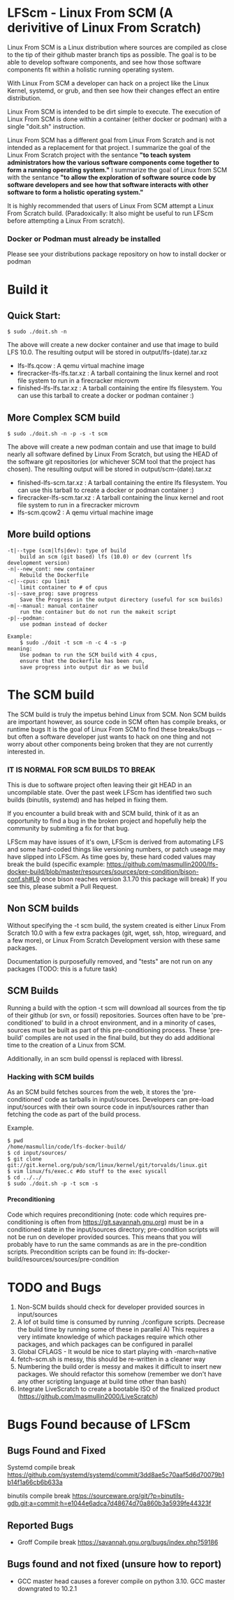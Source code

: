 # LFScm - Linux From SCM (A derivitive of Linux From Scratch)

Linux From SCM is a Linux distribution where sources are compiled as close to the tip of their github master branch tips as possible.
The goal is to be able to develop software components, and see how those software components fit within a holistic running operating system.

With Linux From SCM a developer can hack on a project like the Linux Kernel, systemd, or grub, and then see how their changes effect an entire distribution.

Linux From SCM is intended to be dirt simple to execute. The execution of Linux From SCM is done within a container (either docker or podman) with a single "doit.sh" instruction.

Linux From SCM has a different goal from Linux From Scratch and is not intended as a replacement for that project.  I summarize the goal of the Linux From Scratch project with the sentance **"to teach system administrators how the various software components come together to form a running operating system."**  I summarize the goal of Linux from SCM with the sentance **"to allow the exploration of software source code by software developers and see how that software interacts with other software to form a holistic operating system."**

It is highly recommended that users of Linux From SCM attempt a Linux From Scratch build.  (Paradoxically: It also might be useful to run LFScm before attempting a Linux From scratch).

### Docker or Podman must already be installed
Please see your distributions package repository on how to install docker or podman

# Build it

## Quick Start: 
    $ sudo ./doit.sh -n

The above will create a new docker container and use that image to build LFS 10.0.
The resulting output will be stored in output/lfs-(date).tar.xz
- lfs-lfs.qcow : A qemu virtual machine image
- firecracker-lfs-lfs.tar.xz : A tarball containing the linux kernel and root file system to run in a firecracker microvm
- finished-lfs-lfs.tar.xz : A tarball containing the entire lfs filesystem.  You can use this tarball to create a docker or podman container :)

## More Complex SCM build
    $ sudo ./doit.sh -n -p -s -t scm

The above will create a new podman contain and use that image to build nearly all software defined by Linux From Scratch, but using the HEAD of the software git repositories (or whichever SCM tool that the project has chosen).
The resulting output will be stored in output/scm-(date).tar.xz
- finished-lfs-scm.tar.xz : A tarball containing the entire lfs filesystem.  You can use this tarball to create a docker or podman container :)
- firecracker-lfs-scm.tar.xz : A tarball containing the linux kernel and root file system to run in a firecracker microvm
- lfs-scm.qcow2 : A qemu virtual machine image
  
## More build options
	-t|--type (scm|lfs|dev): type of build
		build an scm (git based) lfs (10.0) or dev (current lfs development version)
	-n|--new_cont: new container
		Rebuild the Dockerfile
	-c|--cpus: cpu limit
		limit container to # of cpus
	-s|--save_prog: save progress
		Save the Progress in the output directory (useful for scm builds)
	-m|--manual: manual container
		run the container but do not run the makeit script
	-p|--podman:
		use podman instead of docker

	Example:
		$ sudo ./doit -t scm -n -c 4 -s -p
	meaning:
		Use podman to run the SCM build with 4 cpus,
		ensure that the Dockerfile has been run,
		save progress into output dir as we build

# The SCM build
The SCM build is truly the impetus behind Linux from SCM.  Non SCM builds are important however, as source code in SCM often has compile breaks, or runtime bugs It is the goal of Linux From SCM to find these breaks/bugs -- but often a software developer just wants to hack on one thing and not worry about other components being broken that they are not currently interested in.

### IT IS NORMAL FOR SCM BUILDS TO BREAK
This is due to software project often leaving their git HEAD in an uncompilable state.  Over the past week LFScm has identified two such builds (binutils, systemd) and has helped in fixing them.

If you encounter a build break with and SCM build, think of it as an opportunity to find a bug in the broken project and hopefully help the community by submiting a fix for that bug.

LFScm may have issues of it's own, LFScm is derived from automating LFS and some hard-coded things like versioning numbers, or patch useage may have slipped into LFScm.  As time goes by, these hard coded values may break the build (specific example: https://github.com/masmullin2000/lfs-docker-build/blob/master/resources/sources/pre-condition/bison-conf.sh#L9 once bison reaches version 3.1.70 this package will break)
If you see this, please submit a Pull Request.

## Non SCM builds
Without specifying the -t scm build, the system created is either Linux From Scratch 10.0 with a few extra packages (git, wget, ssh, htop, wireguard, and a few more), or Linux From Scratch Development version with these same packages.

Documentation is purposefully removed, and "tests" are not run on any packages (TODO: this is a future task)
## SCM Builds
Running a build with the option -t scm will download all sources from the tip of their github (or svn, or fossil) repositories.  Sources often have to be 'pre-conditioned' to build in a chroot environment, and in a minority of cases, sources must be built as part of this pre-conditioning process.  These 'pre-build' compiles are not used in the final build, but they do add additional time to the creation of a Linux from SCM.

Additionally, in an scm build openssl is replaced with libressl.

### Hacking with SCM builds
As an SCM build fetches sources from the web, it stores the 'pre-conditioned' code as tarballs in input/sources.  Developers can pre-load input/sources with their own source code in input/sources rather than fetching the code as part of the build process.

Example.

    $ pwd
    /home/masmullin/code/lfs-docker-build/
    $ cd input/sources/
    $ git clone git://git.kernel.org/pub/scm/linux/kernel/git/torvalds/linux.git
    $ vim linux/fs/exec.c #do stuff to the exec syscall
    $ cd ../../
    $ sudo ./doit.sh -p -t scm -s

#### Preconditioning
Code which requires preconditioning (note: code which requires pre-conditioning is often from https://git.savannah.gnu.org) must be in a conditioned state in the input/sources directory; pre-condition scripts will not be run on developer provided sources.  This means that you will probably have to run the same commands as are in the pre-condition scripts.
Precondition scripts can be found in:
lfs-docker-build/resources/sources/pre-condition

# TODO and Bugs

1) Non-SCM builds should check for developer provided sources in input/sources
2) A lof ot build time is consumed by running ./configure scripts.  Decrease the build time by running some of these in parallel
  A) This requires a very intimate knowledge of which packages require which other packages, and which packages can be configured in parallel
3) Global CFLAGS - It would be nice to start playing with -march=native
4) fetch-scm.sh is messy, this should be re-written in a cleaner way
5) Numbering the build order is messy and makes it difficult to insert new packages.  We should refactor this somehow (remember we don't have any other scripting language at build time other than bash)
6) Integrate LiveScratch to create a bootable ISO of the finalized product (https://github.com/masmullin2000/LiveScratch)

# Bugs Found because of LFScm

## Bugs Found and Fixed
Systemd compile break
https://github.com/systemd/systemd/commit/3dd8ae5c70aaf5d6d70079b1b14f1a66cb6b633a

binutils compile break
https://sourceware.org/git/?p=binutils-gdb.git;a=commit;h=e1044e6adca7d48674d70a860b3a5939fe44323f

## Reported Bugs
- Groff Compile break https://savannah.gnu.org/bugs/index.php?59186

## Bugs found and not fixed (unsure how to report)
- GCC master head causes a forever compile on python 3.10.  GCC master downgrated to 10.2.1
